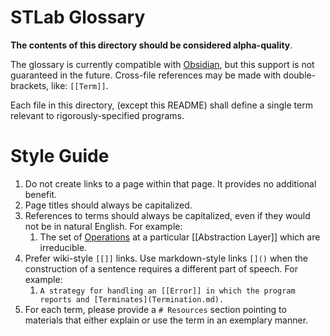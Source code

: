 # STLab Glossary 

**The contents of this directory should be considered alpha-quality**. 

The glossary is currently compatible with [Obsidian](https://obsidian.md/), but this support is not guaranteed in the future. Cross-file references may be made with double-brackets, like: `[[Term]]`.

Each file in this directory, (except this README) shall define a single term relevant to rigorously-specified programs. 

# Style Guide
1. Do not create links to a page within that page. It provides no additional benefit.
2. Page titles should always be capitalized. 
3. References to terms should always be capitalized, even if they would not be in natural English. For example:
	1. The set of [Operations](Operation.md) at a particular [[Abstraction Layer]] which are irreducible.
4. Prefer wiki-style `[[]]` links. Use markdown-style links `[]()` when the construction of a sentence requires a different part of speech. For example:
	1. `A strategy for handling an [[Error]] in which the program reports and [Terminates](Termination.md).`
5. For each term, please provide a `# Resources` section pointing to materials that either explain or use the term in an exemplary manner. 